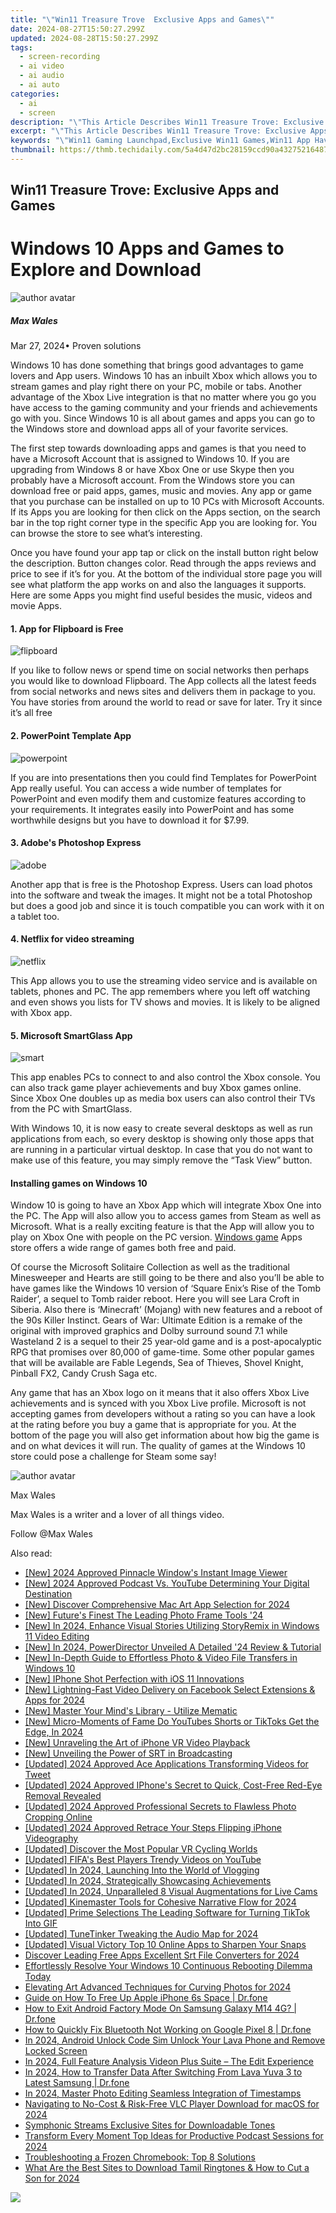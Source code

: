 ```yaml
---
title: "\"Win11 Treasure Trove  Exclusive Apps and Games\""
date: 2024-08-27T15:50:27.299Z
updated: 2024-08-28T15:50:27.299Z
tags: 
  - screen-recording
  - ai video
  - ai audio
  - ai auto
categories: 
  - ai
  - screen
description: "\"This Article Describes Win11 Treasure Trove: Exclusive Apps and Games\""
excerpt: "\"This Article Describes Win11 Treasure Trove: Exclusive Apps and Games\""
keywords: "\"Win11 Gaming Launchpad,Exclusive Win11 Games,Win11 App Haven,Free Win11 Titles,Win11 Secrets: Games,Win11 Unlocked Games,Win11 Exclusive Software\""
thumbnail: https://thmb.techidaily.com/5a4d47d2bc28159ccd90a432752164871c06ebbcaaa0d991f5b2af6c3794c92c.jpg
---
```


## Win11 Treasure Trove: Exclusive Apps and Games

# Windows 10 Apps and Games to Explore and Download

![author avatar](https://images.wondershare.com/filmora/article-images/max-wales-author.jpg)

##### Max Wales

 Mar 27, 2024• Proven solutions

Windows 10 has done something that brings good advantages to game lovers and App users. Windows 10 has an inbuilt Xbox which allows you to stream games and play right there on your PC, mobile or tabs. Another advantage of the Xbox Live integration is that no matter where you go you have access to the gaming community and your friends and achievements go with you. Since Windows 10 is all about games and apps you can go to the Windows store and download apps all of your favorite services.

The first step towards downloading apps and games is that you need to have a Microsoft Account that is assigned to Windows 10\. If you are upgrading from Windows 8 or have Xbox One or use Skype then you probably have a Microsoft account. From the Windows store you can download free or paid apps, games, music and movies. Any app or game that you purchase can be installed on up to 10 PCs with Microsoft Accounts. If its Apps you are looking for then click on the Apps section, on the search bar in the top right corner type in the specific App you are looking for. You can browse the store to see what’s interesting.

Once you have found your app tap or click on the install button right below the description. Button changes color. Read through the apps reviews and price to see if it’s for you. At the bottom of the individual store page you will see what platform the app works on and also the languages it supports. Here are some Apps you might find useful besides the music, videos and movie Apps.

#### 1. App for Flipboard is Free

![flipboard](https://images.wondershare.com/filmora/article-images/flipboard.jpg)

If you like to follow news or spend time on social networks then perhaps you would like to download Flipboard. The App collects all the latest feeds from social networks and news sites and delivers them in package to you. You have stories from around the world to read or save for later. Try it since it’s all free

#### 2. PowerPoint Template App

![powerpoint](https://images.wondershare.com/filmora/article-images/powerpoint.jpg)

If you are into presentations then you could find Templates for PowerPoint App really useful. You can access a wide number of templates for PowerPoint and even modify them and customize features according to your requirements. It integrates easily into PowerPoint and has some worthwhile designs but you have to download it for $7.99.

#### 3. Adobe's Photoshop Express

![adobe](https://images.wondershare.com/filmora/article-images/adobe.png)

Another app that is free is the Photoshop Express. Users can load photos into the software and tweak the images. It might not be a total Photoshop but does a good job and since it is touch compatible you can work with it on a tablet too.

#### 4. Netflix for video streaming

![netflix](https://images.wondershare.com/filmora/article-images/netflix.jpg)

This App allows you to use the streaming video service and is available on tablets, phones and PC. The app remembers where you left off watching and even shows you lists for TV shows and movies. It is likely to be aligned with Xbox app.

#### 5. Microsoft SmartGlass App

![smart](https://images.wondershare.com/filmora/article-images/smart.jpg)

This app enables PCs to connect to and also control the Xbox console. You can also track game player achievements and buy Xbox games online. Since Xbox One doubles up as media box users can also control their TVs from the PC with SmartGlass.

With Windows 10, it is now easy to create several desktops as well as run applications from each, so every desktop is showing only those apps that are running in a particular virtual desktop. In case that you do not want to make use of this feature, you may simply remove the “Task View” button.

#### Installing games on Windows 10

Window 10 is going to have an Xbox App which will integrate Xbox One into the PC. The App will also allow you to access games from Steam as well as Microsoft. What is a really exciting feature is that the App will allow you to play on Xbox One with people on the PC version. [Windows game](https://tools.techidaily.com/wondershare/filmora/download/) Apps store offers a wide range of games both free and paid.

Of course the Microsoft Solitaire Collection as well as the traditional Minesweeper and Hearts are still going to be there and also you’ll be able to have games like the Windows 10 version of ‘Square Enix’s Rise of the Tomb Raider’, a sequel to Tomb raider reboot. Here you will see Lara Croft in Siberia. Also there is ‘Minecraft’ (Mojang) with new features and a reboot of the 90s Killer Instinct. Gears of War: Ultimate Edition is a remake of the original with improved graphics and Dolby surround sound 7.1 while Wasteland 2 is a sequel to their 25 year-old game and is a post-apocalyptic RPG that promises over 80,000 of game-time. Some other popular games that will be available are Fable Legends, Sea of Thieves, Shovel Knight, Pinball FX2, Candy Crush Saga etc.

Any game that has an Xbox logo on it means that it also offers Xbox Live achievements and is synced with you Xbox Live profile. Microsoft is not accepting games from developers without a rating so you can have a look at the rating before you buy a game that is appropriate for you. At the bottom of the page you will also get information about how big the game is and on what devices it will run. The quality of games at the Windows 10 store could pose a challenge for Steam some say!

![author avatar](https://images.wondershare.com/filmora/article-images/max-wales-author.jpg)

Max Wales

Max Wales is a writer and a lover of all things video.

Follow @Max Wales


<ins class="adsbygoogle"
     style="display:block"
     data-ad-format="autorelaxed"
     data-ad-client="ca-pub-7571918770474297"
     data-ad-slot="1223367746"></ins>



<ins class="adsbygoogle"
     style="display:block"
     data-ad-client="ca-pub-7571918770474297"
     data-ad-slot="8358498916"
     data-ad-format="auto"
     data-full-width-responsive="true"></ins>


<span class="atpl-alsoreadstyle">Also read:</span>
<div><ul>
<li><a href="https://fox-hovers.techidaily.com/new-2024-approved-pinnacle-windows-instant-image-viewer/"><u>[New] 2024 Approved  Pinnacle Window's Instant Image Viewer</u></a></li>
<li><a href="https://fox-hovers.techidaily.com/new-2024-approved-podcast-vs-youtube-determining-your-digital-destination/"><u>[New] 2024 Approved  Podcast Vs. YouTube  Determining Your Digital Destination</u></a></li>
<li><a href="https://fox-hovers.techidaily.com/new-discover-comprehensive-mac-art-app-selection-for-2024/"><u>[New] Discover Comprehensive Mac Art App Selection for 2024</u></a></li>
<li><a href="https://fox-hovers.techidaily.com/new-futures-finest-the-leading-photo-frame-tools-24/"><u>[New] Future's Finest  The Leading Photo Frame Tools '24</u></a></li>
<li><a href="https://fox-hovers.techidaily.com/new-in-2024-enhance-visual-stories-utilizing-storyremix-in-windows-11-video-editing/"><u>[New] In 2024, Enhance Visual Stories  Utilizing StoryRemix in Windows 11 Video Editing</u></a></li>
<li><a href="https://fox-hovers.techidaily.com/new-in-2024-powerdirector-unveiled-a-detailed-24-review-and-tutorial/"><u>[New] In 2024, PowerDirector Unveiled  A Detailed '24 Review & Tutorial</u></a></li>
<li><a href="https://fox-hovers.techidaily.com/new-in-depth-guide-to-effortless-photo-and-video-file-transfers-in-windows-10/"><u>[New] In-Depth Guide to Effortless Photo & Video File Transfers in Windows 10</u></a></li>
<li><a href="https://extra-guidance.techidaily.com/new-iphone-shot-perfection-with-ios-11-innovations/"><u>[New] IPhone Shot Perfection with iOS 11 Innovations</u></a></li>
<li><a href="https://fox-hovers.techidaily.com/new-lightning-fast-video-delivery-on-facebook-select-extensions-and-apps-for-2024/"><u>[New] Lightning-Fast Video Delivery on Facebook  Select Extensions & Apps for 2024</u></a></li>
<li><a href="https://fox-hovers.techidaily.com/new-master-your-minds-library-utilize-mematic/"><u>[New] Master Your Mind's Library - Utilize Mematic</u></a></li>
<li><a href="https://youtube-sure.techidaily.com/icro-moments-of-fame-do-youtubes-shorts-or-tiktoks-get-the-edge-in-2024/"><u>[New] Micro-Moments of Fame  Do YouTubes Shorts or TikToks Get the Edge, In 2024</u></a></li>
<li><a href="https://fox-hovers.techidaily.com/new-unraveling-the-art-of-iphone-vr-video-playback/"><u>[New] Unraveling the Art of iPhone VR Video Playback</u></a></li>
<li><a href="https://fox-hovers.techidaily.com/new-unveiling-the-power-of-srt-in-broadcasting/"><u>[New] Unveiling the Power of SRT in Broadcasting</u></a></li>
<li><a href="https://fox-hovers.techidaily.com/updated-2024-approved-ace-applications-transforming-videos-for-tweet/"><u>[Updated] 2024 Approved  Ace Applications  Transforming Videos for Tweet</u></a></li>
<li><a href="https://fox-hovers.techidaily.com/updated-2024-approved-iphones-secret-to-quick-cost-free-red-eye-removal-revealed/"><u>[Updated] 2024 Approved  IPhone's Secret to Quick, Cost-Free Red-Eye Removal Revealed</u></a></li>
<li><a href="https://fox-hovers.techidaily.com/updated-2024-approved-professional-secrets-to-flawless-photo-cropping-online/"><u>[Updated] 2024 Approved  Professional Secrets to Flawless Photo Cropping Online</u></a></li>
<li><a href="https://fox-hovers.techidaily.com/updated-2024-approved-retrace-your-steps-flipping-iphone-videography/"><u>[Updated] 2024 Approved  Retrace Your Steps  Flipping iPhone Videography</u></a></li>
<li><a href="https://fox-hovers.techidaily.com/updated-discover-the-most-popular-vr-cycling-worlds/"><u>[Updated] Discover the Most Popular VR Cycling Worlds</u></a></li>
<li><a href="https://youtube-lab.techidaily.com/ed-fifas-best-players-trendy-videos-on-youtube/"><u>[Updated] FIFA's Best Players  Trendy Videos on YouTube</u></a></li>
<li><a href="https://fox-hovers.techidaily.com/updated-in-2024-launching-into-the-world-of-vlogging/"><u>[Updated] In 2024, Launching Into the World of Vlogging</u></a></li>
<li><a href="https://fox-hovers.techidaily.com/updated-in-2024-strategically-showcasing-achievements/"><u>[Updated] In 2024, Strategically Showcasing Achievements</u></a></li>
<li><a href="https://fox-hovers.techidaily.com/updated-in-2024-unparalleled-8-visual-augmentations-for-live-cams/"><u>[Updated] In 2024, Unparalleled 8 Visual Augmentations for Live Cams</u></a></li>
<li><a href="https://fox-access.techidaily.com/updated-kinemaster-tools-for-cohesive-narrative-flow-for-2024/"><u>[Updated] Kinemaster Tools for Cohesive Narrative Flow for 2024</u></a></li>
<li><a href="https://tiktok-videos.techidaily.com/updated-prime-selections-the-leading-software-for-turning-tiktok-into-gif/"><u>[Updated] Prime Selections  The Leading Software for Turning TikTok Into GIF</u></a></li>
<li><a href="https://fox-hovers.techidaily.com/updated-tunetinker-tweaking-the-audio-map-for-2024/"><u>[Updated] TuneTinker  Tweaking the Audio Map for 2024</u></a></li>
<li><a href="https://fox-hovers.techidaily.com/updated-visual-victory-top-10-online-apps-to-sharpen-your-snaps/"><u>[Updated] Visual Victory  Top 10 Online Apps to Sharpen Your Snaps</u></a></li>
<li><a href="https://vp-tips.techidaily.com/discover-leading-free-apps-excellent-srt-file-converters-for-2024/"><u>Discover Leading Free Apps  Excellent Srt File Converters for 2024</u></a></li>
<li><a href="https://win-howtos.techidaily.com/effortlessly-resolve-your-windows-10-continuous-rebooting-dilemma-today/"><u>Effortlessly Resolve Your Windows 10 Continuous Rebooting Dilemma Today</u></a></li>
<li><a href="https://fox-hovers.techidaily.com/elevating-art-advanced-techniques-for-curving-photos-for-2024/"><u>Elevating Art  Advanced Techniques for Curving Photos for 2024</u></a></li>
<li><a href="https://techidaily.com/guide-on-how-to-free-up-apple-iphone-6s-space-drfone-by-drfone-ios-full-data-eraser-ios-full-data-eraser/"><u>Guide on How To Free Up Apple iPhone 6s Space | Dr.fone</u></a></li>
<li><a href="https://change-location.techidaily.com/how-to-exit-android-factory-mode-on-samsung-galaxy-m14-4g-drfone-by-drfone-fix-android-problems-fix-android-problems/"><u>How to Exit Android Factory Mode On Samsung Galaxy M14 4G? | Dr.fone</u></a></li>
<li><a href="https://fix-guide.techidaily.com/how-to-quickly-fix-bluetooth-not-working-on-google-pixel-8-drfone-by-drfone-fix-android-problems-fix-android-problems/"><u>How to Quickly Fix Bluetooth Not Working on Google Pixel 8 | Dr.fone</u></a></li>
<li><a href="https://sim-unlock.techidaily.com/in-2024-android-unlock-code-sim-unlock-your-lava-phone-and-remove-locked-screen-by-drfone-android/"><u>In 2024, Android Unlock Code Sim Unlock Your Lava Phone and Remove Locked Screen</u></a></li>
<li><a href="https://fox-hovers.techidaily.com/in-2024-full-feature-analysis-videon-plus-suite-the-edit-experience/"><u>In 2024, Full Feature Analysis  Videon Plus Suite – The Edit Experience</u></a></li>
<li><a href="https://android-transfer.techidaily.com/in-2024-how-to-transfer-data-after-switching-from-lava-yuva-3-to-latest-samsung-drfone-by-drfone-transfer-from-android-transfer-from-android/"><u>In 2024, How to Transfer Data After Switching From Lava Yuva 3 to Latest Samsung | Dr.fone</u></a></li>
<li><a href="https://fox-hovers.techidaily.com/in-2024-master-photo-editing-seamless-integration-of-timestamps/"><u>In 2024, Master Photo Editing  Seamless Integration of Timestamps</u></a></li>
<li><a href="https://fox-hovers.techidaily.com/navigating-to-no-cost-and-risk-free-vlc-player-download-for-macos-for-2024/"><u>Navigating to No-Cost & Risk-Free VLC Player Download for macOS for 2024</u></a></li>
<li><a href="https://fox-hovers.techidaily.com/symphonic-streams-exclusive-sites-for-downloadable-tones/"><u>Symphonic Streams  Exclusive Sites for Downloadable Tones</u></a></li>
<li><a href="https://fox-hovers.techidaily.com/transform-every-moment-top-ideas-for-productive-podcast-sessions-for-2024/"><u>Transform Every Moment  Top Ideas for Productive Podcast Sessions for 2024</u></a></li>
<li><a href="https://tech-recovery.techidaily.com/troubleshooting-a-frozen-chromebook-top-8-solutions/"><u>Troubleshooting a Frozen Chromebook: Top 8 Solutions</u></a></li>
<li><a href="https://fox-hovers.techidaily.com/what-are-the-best-sites-to-download-tamil-ringtones-and-how-to-cut-a-son-for-2024/"><u>What Are the Best Sites to Download Tamil Ringtones & How to Cut a Son for 2024</u></a></li>
</ul></div>

<!-- affiliate ads begin -->
<a href="https://shop.copernic.com/order/checkout.php?PRODS=41033091&QTY=1&AFFILIATE=108875&CART=1"><img src="https://secure.2checkout.com/images/merchant/8d30aa96e72440759f74bd2306c1fa3d/Copernic-2023-Affiliate-728x90-Advanced.png" border="0"></a>
<!-- affiliate ads end -->